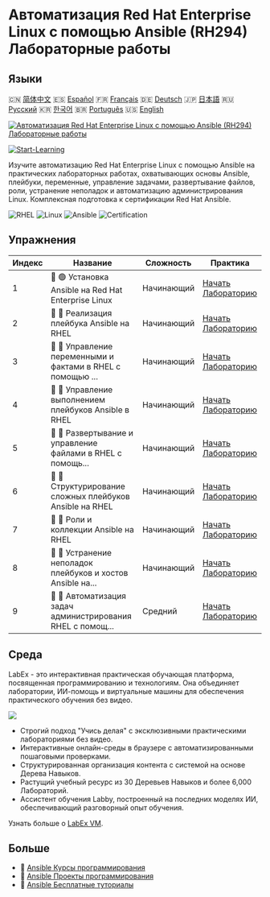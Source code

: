 # Автоматизация Red Hat Enterprise Linux с помощью Ansible (RH294) Лабораторные работы

## Языки

🇨🇳 [简体中文](README_zh.md) 🇪🇸 [Español](README_es.md) 🇫🇷 [Français](README_fr.md) 🇩🇪 [Deutsch](README_de.md) 🇯🇵 [日本語](README_ja.md) 🇷🇺 [Русский](README_ru.md) 🇰🇷 [한국어](README_ko.md) 🇧🇷 [Português](README_pt.md) 🇺🇸 [English](README.md) 

[![Автоматизация Red Hat Enterprise Linux с помощью Ansible (RH294) Лабораторные работы](https://cover-creator.labex.io/red-hat-enterprise-linux-automation-with-ansible-rh294.png?lang=ru)](https://labex.io/ru/courses/red-hat-enterprise-linux-automation-with-ansible-rh294)

[![Start-Learning](https://img.shields.io/badge/Start-Learning-whitesmoke?style=for-the-badge)](https://labex.io/ru/courses/red-hat-enterprise-linux-automation-with-ansible-rh294)

Изучите автоматизацию Red Hat Enterprise Linux с помощью Ansible на практических лабораторных работах, охватывающих основы Ansible, плейбуки, переменные, управление задачами, развертывание файлов, роли, устранение неполадок и автоматизацию администрирования Linux. Комплексная подготовка к сертификации Red Hat Ansible.

![RHEL](https://img.shields.io/badge/RHEL-whitesmoke?style=for-the-badge&logo=rhel)
![Linux](https://img.shields.io/badge/Linux-whitesmoke?style=for-the-badge&logo=linux)
![Ansible](https://img.shields.io/badge/Ansible-whitesmoke?style=for-the-badge&logo=ansible)
![Certification](https://img.shields.io/badge/Certification-whitesmoke?style=for-the-badge&logo=certification)


## Упражнения

|   Индекс | Название                                                    | Сложность   | Практика                                                                                                                                       |
|----------|-------------------------------------------------------------|-------------|------------------------------------------------------------------------------------------------------------------------------------------------|
|        1 | 📖 🟢 Установка Ansible на Red Hat Enterprise Linux         | Начинающий  | <a target='_blank' href='https://labex.io/ru/tutorials/rhel-install-ansible-on-red-hat-enterprise-linux-590544'>Начать Лабораторию</a>         |
|        2 | 📖 🔵 Реализация плейбука Ansible на RHEL                   | Начинающий  | <a target='_blank' href='https://labex.io/ru/tutorials/ansible-implement-an-ansible-playbook-on-rhel-590552'>Начать Лабораторию</a>            |
|        3 | 📖 🔵 Управление переменными и фактами в RHEL с помощью ... | Начинающий  | <a target='_blank' href='https://labex.io/ru/tutorials/ansible-manage-variables-and-facts-in-rhel-with-ansible-590560'>Начать Лабораторию</a>  |
|        4 | 📖 🔵 Управление выполнением плейбуков Ansible в RHEL       | Начинающий  | <a target='_blank' href='https://labex.io/ru/tutorials/rhel-control-ansible-playbook-execution-on-rhel-590569'>Начать Лабораторию</a>          |
|        5 | 📖 🔵 Развертывание и управление файлами в RHEL с помощь... | Начинающий  | <a target='_blank' href='https://labex.io/ru/tutorials/ansible-deploy-and-manage-files-on-rhel-with-ansible-590573'>Начать Лабораторию</a>     |
|        6 | 📖 🔵 Структурирование сложных плейбуков Ansible на RHEL    | Начинающий  | <a target='_blank' href='https://labex.io/ru/tutorials/ansible-structuring-complex-ansible-playbooks-on-rhel-590576'>Начать Лабораторию</a>    |
|        7 | 📖 🔵 Роли и коллекции Ansible на RHEL                      | Начинающий  | <a target='_blank' href='https://labex.io/ru/tutorials/ansible-ansible-roles-and-collections-on-rhel-590574'>Начать Лабораторию</a>            |
|        8 | 📖 🔵 Устранение неполадок плейбуков и хостов Ansible на... | Начинающий  | <a target='_blank' href='https://labex.io/ru/tutorials/ansible-troubleshoot-ansible-playbooks-and-hosts-on-rhel-590577'>Начать Лабораторию</a> |
|        9 | 📖 🔵 Автоматизация задач администрирования RHEL с помощ... | Средний     | <a target='_blank' href='https://labex.io/ru/tutorials/ansible-automate-rhel-administration-tasks-with-ansible-590613'>Начать Лабораторию</a>  |

## Среда

LabEx - это интерактивная практическая обучающая платформа, посвященная программированию и технологиям. Она объединяет лаборатории, ИИ-помощь и виртуальные машины для обеспечения практического обучения без видео.

![](https://tutorial-screenshot.getvm.io/images/vm-1725247253.png)

- Строгий подход "Учись делая" с эксклюзивными практическими лабораториями без видео.
- Интерактивные онлайн-среды в браузере с автоматизированными пошаговыми проверками.
- Структурированная организация контента с системой на основе Дерева Навыков.
- Растущий учебный ресурс из 30 Деревьев Навыков и более 6,000 Лабораторий.
- Ассистент обучения Labby, построенный на последних моделях ИИ, обеспечивающий разговорный опыт обучения.

Узнать больше о [LabEx VM](https://support.labex.io/using-labex/virtual-machine).

## Больше

- 🔗 [Ansible Курсы программирования](https://github.com/labex-labs/awesome-programming-courses)
- 🔗 [Ansible Проекты программирования](https://github.com/labex-labs/awesome-programming-projects)
- 🔗 [Ansible Бесплатные туториалы](https://github.com/labex-labs/ansible-free-tutorials)

